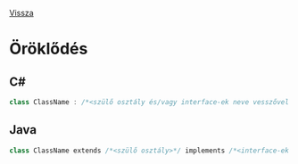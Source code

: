 [Vissza](../README.md)

# Öröklődés

## C#

```cs
class ClassName : /*<szülő osztály és/vagy interface-ek neve vesszővel elválasztva>*/
```

## Java

```cs
class ClassName extends /*<szülő osztály>*/ implements /*<interface-ek vesszővel elválasztva>*/
```